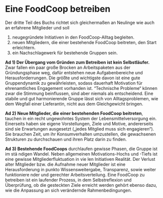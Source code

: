 # Eine FoodCoop betreiben

Der dritte Teil des Buchs richtet sich gleichermaßen an Neulinge
wie auch an erfahrene Mitglieder und soll

1) neugegründete Initiativen in den FoodCoop-Alltag begleiten.
2) neuen Mitgliedern, die einer bestehende FoodCoop beitreten, den Start erleichtern.
3) ein Nachschlagewerk für bestehende Gruppen sein.

**Ad 1) Der Übergang vom Gründen zum Betreiben ist kein Selbstläufer.**
Zwar fallen ein paar große Brocken an Arbeitspaketen aus der
Gründungsphase weg, dafür entstehen neue
Aufgabenbereiche und Herausforderrungen. Die größte und
wichtigste davon ist eine gute Gruppendynamik zu gewährleisten,
sodass dauerhaft Motivation für ehrenamtliches
Engagement vorhanden ist. “Technische Probleme“ können
zwar die Stimmung beinflussen, sind aber niemals als entscheidend.
Eine stabile und gut harmonierende Gruppe lässt sich
von Alltagsproblemen, wie dem Wegfall einer Lieferantin,
nicht aus dem Gleichgewicht bringen.

**Ad 2) Neue Mitglieder, die einer bestehenden FoodCoop beitreten**,
tauchen in ein recht ungewohntes System der
Lebensmittelversorgung ein. Einerseits haben sie eigene
Vorstellungen, Ziele und Motive, andererseits sind sie Erwartungen
ausgesetzt („jedes Mitglied muss sich engagieren“).
Sie brauchen Zeit, um ihr Konsumverhalten umzustellen, die
gewachsenen Strukturen zu durchschauen und ihren Platz
darin zu finden.

**Ad 3) Bestehende FoodCoops** durchlaufen gewisse Phasen,
die Gruppe ist im stä ndigen Wandel. Neben allgemeinen
Motivations-Hochs und -Tiefs ist eine gewisse Mitgliederfluktuation
in vie len Initiativen Realität. Der Verlust alter
Mitglieder bzw. die Aufnahme neuer Mitglieder ist eine
Herausforderung in punkto Wissensweitergabe, Transparenz,
sowie weiter funktioniere nder und gerechter Arbeitsverteilung.
Eine FoodCoop zu betreiben ist ein laufender Prozess,
in dem Selbstreflexion und Überprüfung, ob die gesteckten
Ziele erreicht werden gehört ebenso dazu, wie die Anpassung
an sich verändernde Rahmenbedingungen.
